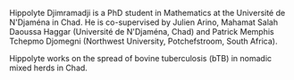 Hippolyte Djimramadji is a PhD student in Mathematics at the Université de N'Djaména in Chad. He is co-supervised by Julien Arino, Mahamat Salah Daoussa Haggar (Université de N'Djaména, Chad) and Patrick Memphis Tchepmo Djomegni (Northwest University, Potchefstroom, South Africa).

Hippolyte works on the spread of bovine tuberculosis (bTB) in nomadic mixed herds in Chad.
